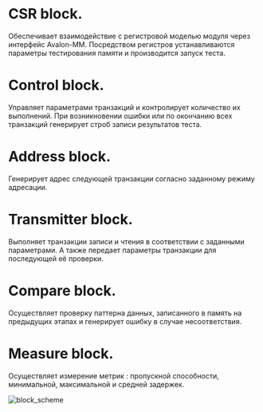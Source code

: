 # **CSR block**.  
Обеспечивает взаимодействие с регистровой моделью модуля через интерфейс Avalon-MM. Посредством регистров устанавливаются параметры тестирования памяти и производится запуск теста. 
  
# **Control block**.  
Управляет параметрами транзакций и контролирует количество их выполнений. При возникновении ошибки или по окончанию всех транзакций генерирует строб записи результатов теста.
  
# **Address block**.  
Генерирует адрес следующей транзакции согласно заданному режиму адресации.

# **Transmitter block**.  
Выполняет транзакции записи и чтения в соответствии с заданными параметрами. А также передает параметры транзакции для последующей её проверки.

# **Compare block**.  
Осуществляет проверку паттерна данных, записанного в память на предыдущих этапах и генерирует ошибку в случае несоответствия.  
  
# **Measure block**.  
Осуществляет измерение метрик : пропускной способности, минимальной, максимальной и средней задержек.
  
![block_scheme](https://https://github.com/Radiophantom/mem_checker/blob/enhanced_transmitter/block_scheme.jpg)
